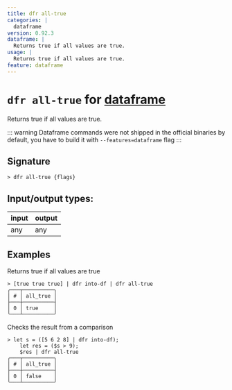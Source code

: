 ```yaml
---
title: dfr all-true
categories: |
  dataframe
version: 0.92.3
dataframe: |
  Returns true if all values are true.
usage: |
  Returns true if all values are true.
feature: dataframe
---
```

<!-- This file is automatically generated. Please edit the command in https://github.com/nushell/nushell instead. -->

# `dfr all-true` for [dataframe](/commands/categories/dataframe.md)

<div class='command-title'>Returns true if all values are true.</div>

::: warning
Dataframe commands were not shipped in the official binaries by default, you have to build it with `--features=dataframe` flag
:::

## Signature

```> dfr all-true {flags} ```


## Input/output types:

| input | output |
| ----- | ------ |
| any   | any    |

## Examples

Returns true if all values are true
```nu
> [true true true] | dfr into-df | dfr all-true
╭───┬──────────╮
│ # │ all_true │
├───┼──────────┤
│ 0 │ true     │
╰───┴──────────╯

```

Checks the result from a comparison
```nu
> let s = ([5 6 2 8] | dfr into-df);
    let res = ($s > 9);
    $res | dfr all-true
╭───┬──────────╮
│ # │ all_true │
├───┼──────────┤
│ 0 │ false    │
╰───┴──────────╯

```
